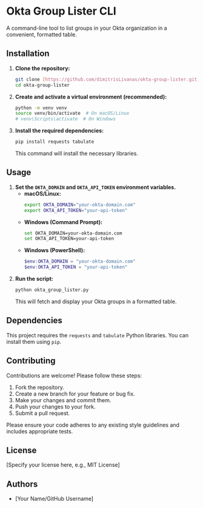 # Okta Group Lister CLI

A command-line tool to list groups in your Okta organization in a convenient, formatted table.

## Installation

1.  **Clone the repository:**
    ```bash
    git clone [https://github.com/dimitrisLivanas/okta-group-lister.git](https://github.com/dimitrisLivanas/okta-group-lister.git)
    cd okta-group-lister
    ```
2.  **Create and activate a virtual environment (recommended):**
    ```bash
    python -m venv venv
    source venv/bin/activate  # On macOS/Linux
    # venv\Scripts\activate  # On Windows
    ```
3.  **Install the required dependencies:**
    ```bash
    pip install requests tabulate
    ```
    This command will install the necessary libraries.

## Usage

1.  **Set the `OKTA_DOMAIN` and `OKTA_API_TOKEN` environment variables.**
    * **macOS/Linux:**
        ```bash
        export OKTA_DOMAIN="your-okta-domain.com"
        export OKTA_API_TOKEN="your-api-token"
        ```
    * **Windows (Command Prompt):**
        ```bash
        set OKTA_DOMAIN=your-okta-domain.com
        set OKTA_API_TOKEN=your-api-token
        ```
    * **Windows (PowerShell):**
        ```powershell
        $env:OKTA_DOMAIN = "your-okta-domain.com"
        $env:OKTA_API_TOKEN = "your-api-token"
        ```
2.  **Run the script:**
    ```bash
    python okta_group_lister.py
    ```
    This will fetch and display your Okta groups in a formatted table.

## Dependencies

This project requires the `requests` and `tabulate` Python libraries. You can install them using `pip`.

## Contributing

Contributions are welcome! Please follow these steps:

1.  Fork the repository.
2.  Create a new branch for your feature or bug fix.
3.  Make your changes and commit them.
4.  Push your changes to your fork.
5.  Submit a pull request.

Please ensure your code adheres to any existing style guidelines and includes appropriate tests.

## License

[Specify your license here, e.g., MIT License]

## Authors

* [Your Name/GitHub Username]
